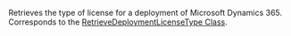 Retrieves the type of license for a deployment of Microsoft Dynamics 365.  
Corresponds to the [RetrieveDeploymentLicenseType Class](https://msdn.microsoft.com/library/microsoft.crm.sdk.messages.retrievedeploymentlicensetyperequest.aspx).
